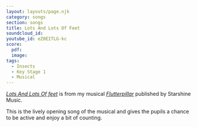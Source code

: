 ```yaml
---
layout: layouts/page.njk
category: songs
section: songs
title: Lots And Lots Of Feet
soundcloud_id:
youtube_id: eZ0EITLG-kc
score:
  pdf:
  image:
tags:
  - Insects
  - Key Stage 1
  - Musical
---
```


[*Lots And Lots Of feet*](https://www.starshine.co.uk/flutterpillar) is from my musical [*Flutterpillar*](https://www.starshine.co.uk/flutterpillar) published by Starshine Music. 

This is the lively opening song of the musical and gives the pupils a chance to be active and enjoy a bit of counting.
